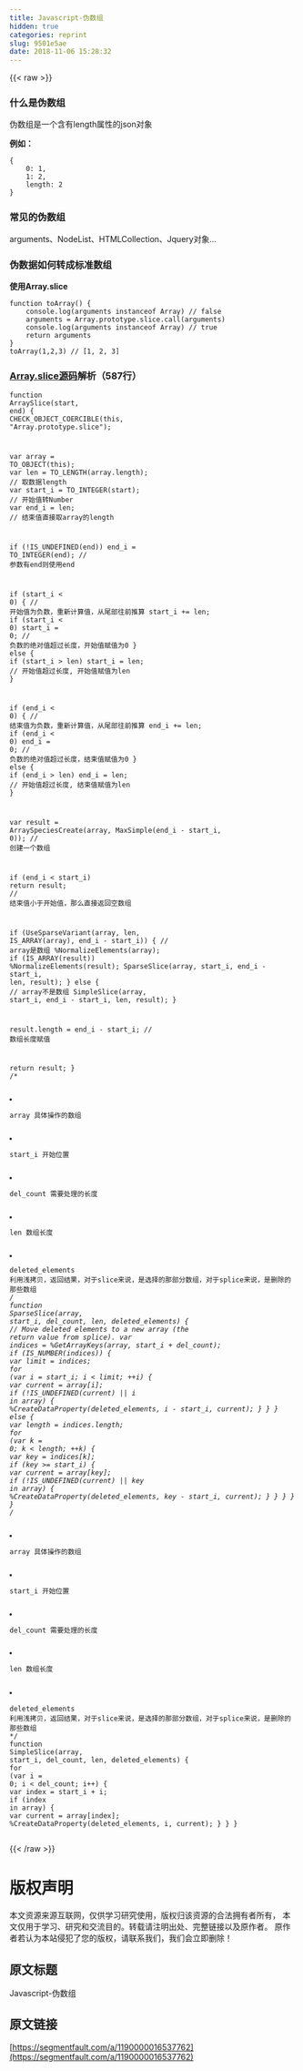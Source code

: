 ```yaml
---
title: Javascript-伪数组
hidden: true
categories: reprint
slug: 9501e5ae
date: 2018-11-06 15:28:32
---
```


{{< raw >}}
<h3 id="articleHeader0">&#x4EC0;&#x4E48;&#x662F;&#x4F2A;&#x6570;&#x7EC4;</h3><p>&#x4F2A;&#x6570;&#x7EC4;&#x662F;&#x4E00;&#x4E2A;&#x542B;&#x6709;length&#x5C5E;&#x6027;&#x7684;json&#x5BF9;&#x8C61;</p><p><strong>&#x4F8B;&#x5982;&#xFF1A;</strong></p><div class="widget-codetool" style="display:none"><div class="widget-codetool--inner"><span class="selectCode code-tool" data-toggle="tooltip" data-placement="top" title="" data-original-title="&#x5168;&#x9009;"></span> <span type="button" class="copyCode code-tool" data-toggle="tooltip" data-placement="top" data-clipboard-text="{
    0: 1,
    1: 2,
    length: 2
}" title="" data-original-title="&#x590D;&#x5236;"></span> <span type="button" class="saveToNote code-tool" data-toggle="tooltip" data-placement="top" title="" data-original-title="&#x653E;&#x8FDB;&#x7B14;&#x8BB0;"></span></div></div><pre class="javascript hljs"><code class="javascript">{
    <span class="hljs-number">0</span>: <span class="hljs-number">1</span>,
    <span class="hljs-number">1</span>: <span class="hljs-number">2</span>,
    <span class="hljs-attr">length</span>: <span class="hljs-number">2</span>
}</code></pre><h3 id="articleHeader1">&#x5E38;&#x89C1;&#x7684;&#x4F2A;&#x6570;&#x7EC4;</h3><p>arguments&#x3001;NodeList&#x3001;HTMLCollection&#x3001;Jquery&#x5BF9;&#x8C61;...</p><h3 id="articleHeader2">&#x4F2A;&#x6570;&#x636E;&#x5982;&#x4F55;&#x8F6C;&#x6210;&#x6807;&#x51C6;&#x6570;&#x7EC4;</h3><p><strong>&#x4F7F;&#x7528;Array.slice</strong></p><div class="widget-codetool" style="display:none"><div class="widget-codetool--inner"><span class="selectCode code-tool" data-toggle="tooltip" data-placement="top" title="" data-original-title="&#x5168;&#x9009;"></span> <span type="button" class="copyCode code-tool" data-toggle="tooltip" data-placement="top" data-clipboard-text="function toArray() {
    console.log(arguments instanceof Array) // false
    arguments = Array.prototype.slice.call(arguments)
    console.log(arguments instanceof Array) // true
    return arguments
}
toArray(1,2,3) // [1, 2, 3]" title="" data-original-title="&#x590D;&#x5236;"></span> <span type="button" class="saveToNote code-tool" data-toggle="tooltip" data-placement="top" title="" data-original-title="&#x653E;&#x8FDB;&#x7B14;&#x8BB0;"></span></div></div><pre class="javascript hljs"><code class="javascript"><span class="hljs-function"><span class="hljs-keyword">function</span> <span class="hljs-title">toArray</span>(<span class="hljs-params"></span>) </span>{
    <span class="hljs-built_in">console</span>.log(<span class="hljs-built_in">arguments</span> <span class="hljs-keyword">instanceof</span> <span class="hljs-built_in">Array</span>) <span class="hljs-comment">// false</span>
    <span class="hljs-built_in">arguments</span> = <span class="hljs-built_in">Array</span>.prototype.slice.call(<span class="hljs-built_in">arguments</span>)
    <span class="hljs-built_in">console</span>.log(<span class="hljs-built_in">arguments</span> <span class="hljs-keyword">instanceof</span> <span class="hljs-built_in">Array</span>) <span class="hljs-comment">// true</span>
    <span class="hljs-keyword">return</span> <span class="hljs-built_in">arguments</span>
}
toArray(<span class="hljs-number">1</span>,<span class="hljs-number">2</span>,<span class="hljs-number">3</span>) <span class="hljs-comment">// [1, 2, 3]</span></code></pre><h3 id="articleHeader3"><a href="https://github.com/v8/v8/blob/ad82a40509c5b5b4680d4299c8f08d6c6d31af3c/src/js/array.js" rel="nofollow noreferrer" target="_blank">Array.slice&#x6E90;&#x7801;</a>&#x89E3;&#x6790;&#xFF08;587&#x884C;&#xFF09;</h3><div class="widget-codetool" style="display:none"><div class="widget-codetool--inner"><span class="selectCode code-tool" data-toggle="tooltip" data-placement="top" title="" data-original-title="&#x5168;&#x9009;"></span> <span type="button" class="copyCode code-tool" data-toggle="tooltip" data-placement="top" data-clipboard-text="function ArraySlice(start, end) {
    CHECK_OBJECT_COERCIBLE(this, &quot;Array.prototype.slice&quot;);

    var array = TO_OBJECT(this); 
    var len = TO_LENGTH(array.length); // &#x53D6;&#x6570;&#x636E;length
    var start_i = TO_INTEGER(start); // &#x5F00;&#x59CB;&#x503C;&#x8F6C;Number
    var end_i = len; // &#x7ED3;&#x675F;&#x503C;&#x76F4;&#x63A5;&#x53D6;array&#x7684;length

    if (!IS_UNDEFINED(end)) end_i = TO_INTEGER(end); // &#x53C2;&#x6570;&#x6709;end&#x5219;&#x4F7F;&#x7528;end

    if (start_i &lt; 0) { // &#x5F00;&#x59CB;&#x503C;&#x4E3A;&#x8D1F;&#x6570;&#xFF0C;&#x91CD;&#x65B0;&#x8BA1;&#x7B97;&#x503C;&#xFF0C;&#x4ECE;&#x5C3E;&#x90E8;&#x5F80;&#x524D;&#x63A8;&#x7B97;
        start_i += len;
        if (start_i &lt; 0) start_i = 0; // &#x8D1F;&#x6570;&#x7684;&#x7EDD;&#x5BF9;&#x503C;&#x8D85;&#x8FC7;&#x957F;&#x5EA6;&#xFF0C;&#x5F00;&#x59CB;&#x503C;&#x8D4B;&#x503C;&#x4E3A;0
    } else {
        if (start_i &gt; len) start_i = len; // &#x5F00;&#x59CB;&#x503C;&#x8D85;&#x8FC7;&#x957F;&#x5EA6;, &#x5F00;&#x59CB;&#x503C;&#x8D4B;&#x503C;&#x4E3A;len
    }

    if (end_i &lt; 0) { // &#x7ED3;&#x675F;&#x503C;&#x4E3A;&#x8D1F;&#x6570;&#xFF0C;&#x91CD;&#x65B0;&#x8BA1;&#x7B97;&#x503C;&#xFF0C;&#x4ECE;&#x5C3E;&#x90E8;&#x5F80;&#x524D;&#x63A8;&#x7B97;
        end_i += len;
        if (end_i &lt; 0) end_i = 0; // &#x8D1F;&#x6570;&#x7684;&#x7EDD;&#x5BF9;&#x503C;&#x8D85;&#x8FC7;&#x957F;&#x5EA6;&#xFF0C;&#x7ED3;&#x675F;&#x503C;&#x8D4B;&#x503C;&#x4E3A;0
    } else {
        if (end_i &gt; len) end_i = len; // &#x5F00;&#x59CB;&#x503C;&#x8D85;&#x8FC7;&#x957F;&#x5EA6;, &#x7ED3;&#x675F;&#x503C;&#x8D4B;&#x503C;&#x4E3A;len
    }

    var result = ArraySpeciesCreate(array, MaxSimple(end_i - start_i, 0)); // &#x521B;&#x5EFA;&#x4E00;&#x4E2A;&#x6570;&#x7EC4;

    if (end_i &lt; start_i) return result; // &#x7ED3;&#x675F;&#x503C;&#x5C0F;&#x4E8E;&#x5F00;&#x59CB;&#x503C;&#xFF0C;&#x90A3;&#x4E48;&#x76F4;&#x63A5;&#x8FD4;&#x56DE;&#x7A7A;&#x6570;&#x7EC4;

    if (UseSparseVariant(array, len, IS_ARRAY(array), end_i - start_i)) { // array&#x662F;&#x6570;&#x7EC4;
        %NormalizeElements(array);
        if (IS_ARRAY(result)) %NormalizeElements(result);
        SparseSlice(array, start_i, end_i - start_i, len, result);
    } else { // array&#x4E0D;&#x662F;&#x6570;&#x7EC4;
        SimpleSlice(array, start_i, end_i - start_i, len, result);
    }

    result.length = end_i - start_i;  // &#x6570;&#x7EC4;&#x957F;&#x5EA6;&#x8D4B;&#x503C;

    return result;
}
/*
* array &#x5177;&#x4F53;&#x64CD;&#x4F5C;&#x7684;&#x6570;&#x7EC4;
* start_i &#x5F00;&#x59CB;&#x4F4D;&#x7F6E;
* del_count &#x9700;&#x8981;&#x5904;&#x7406;&#x7684;&#x957F;&#x5EA6;
* len &#x6570;&#x7EC4;&#x957F;&#x5EA6;
* deleted_elements &#x5229;&#x7528;&#x6D45;&#x62F7;&#x8D1D;&#xFF0C;&#x8FD4;&#x56DE;&#x7ED3;&#x679C;&#xFF0C;&#x5BF9;&#x4E8E;slice&#x6765;&#x8BF4;&#xFF0C;&#x662F;&#x9009;&#x62E9;&#x7684;&#x90A3;&#x90E8;&#x5206;&#x6570;&#x7EC4;&#xFF0C;&#x5BF9;&#x4E8E;splice&#x6765;&#x8BF4;&#xFF0C;&#x662F;&#x5220;&#x9664;&#x7684;&#x90A3;&#x4E9B;&#x6570;&#x7EC4;
*/
function SparseSlice(array, start_i, del_count, len, deleted_elements) {
    // Move deleted elements to a new array (the return value from splice).
    var indices = %GetArrayKeys(array, start_i + del_count);
    if (IS_NUMBER(indices)) {
        var limit = indices;
        for (var i = start_i; i &lt; limit; ++i) {
            var current = array[i];
            if (!IS_UNDEFINED(current) || i in array) {
                %CreateDataProperty(deleted_elements, i - start_i, current);
            }
        }
    } else {
        var length = indices.length;
        for (var k = 0; k &lt; length; ++k) {
            var key = indices[k];
            if (key &gt;= start_i) {
                var current = array[key];
                if (!IS_UNDEFINED(current) || key in array) {
                    %CreateDataProperty(deleted_elements, key - start_i, current);
                }
            }
        }
    }
}
/*
* array &#x5177;&#x4F53;&#x64CD;&#x4F5C;&#x7684;&#x6570;&#x7EC4;
* start_i &#x5F00;&#x59CB;&#x4F4D;&#x7F6E;
* del_count &#x9700;&#x8981;&#x5904;&#x7406;&#x7684;&#x957F;&#x5EA6;
* len &#x6570;&#x7EC4;&#x957F;&#x5EA6;
* deleted_elements &#x5229;&#x7528;&#x6D45;&#x62F7;&#x8D1D;&#xFF0C;&#x8FD4;&#x56DE;&#x7ED3;&#x679C;&#xFF0C;&#x5BF9;&#x4E8E;slice&#x6765;&#x8BF4;&#xFF0C;&#x662F;&#x9009;&#x62E9;&#x7684;&#x90A3;&#x90E8;&#x5206;&#x6570;&#x7EC4;&#xFF0C;&#x5BF9;&#x4E8E;splice&#x6765;&#x8BF4;&#xFF0C;&#x662F;&#x5220;&#x9664;&#x7684;&#x90A3;&#x4E9B;&#x6570;&#x7EC4;
*/
function SimpleSlice(array, start_i, del_count, len, deleted_elements) {
    for (var i = 0; i &lt; del_count; i++) {
        var index = start_i + i;
        if (index in array) {
            var current = array[index];
            %CreateDataProperty(deleted_elements, i, current);
        }
    }
}" title="" data-original-title="&#x590D;&#x5236;"></span> <span type="button" class="saveToNote code-tool" data-toggle="tooltip" data-placement="top" title="" data-original-title="&#x653E;&#x8FDB;&#x7B14;&#x8BB0;"></span></div></div><pre class="javascript hljs"><code class="javascript"><span class="hljs-function"><span class="hljs-keyword">function</span> <span class="hljs-title">ArraySlice</span>(<span class="hljs-params">start, end</span>) </span>{
    CHECK_OBJECT_COERCIBLE(<span class="hljs-keyword">this</span>, <span class="hljs-string">&quot;Array.prototype.slice&quot;</span>);

    <span class="hljs-keyword">var</span> array = TO_OBJECT(<span class="hljs-keyword">this</span>); 
    <span class="hljs-keyword">var</span> len = TO_LENGTH(array.length); <span class="hljs-comment">// &#x53D6;&#x6570;&#x636E;length</span>
    <span class="hljs-keyword">var</span> start_i = TO_INTEGER(start); <span class="hljs-comment">// &#x5F00;&#x59CB;&#x503C;&#x8F6C;Number</span>
    <span class="hljs-keyword">var</span> end_i = len; <span class="hljs-comment">// &#x7ED3;&#x675F;&#x503C;&#x76F4;&#x63A5;&#x53D6;array&#x7684;length</span>

    <span class="hljs-keyword">if</span> (!IS_UNDEFINED(end)) end_i = TO_INTEGER(end); <span class="hljs-comment">// &#x53C2;&#x6570;&#x6709;end&#x5219;&#x4F7F;&#x7528;end</span>

    <span class="hljs-keyword">if</span> (start_i &lt; <span class="hljs-number">0</span>) { <span class="hljs-comment">// &#x5F00;&#x59CB;&#x503C;&#x4E3A;&#x8D1F;&#x6570;&#xFF0C;&#x91CD;&#x65B0;&#x8BA1;&#x7B97;&#x503C;&#xFF0C;&#x4ECE;&#x5C3E;&#x90E8;&#x5F80;&#x524D;&#x63A8;&#x7B97;</span>
        start_i += len;
        <span class="hljs-keyword">if</span> (start_i &lt; <span class="hljs-number">0</span>) start_i = <span class="hljs-number">0</span>; <span class="hljs-comment">// &#x8D1F;&#x6570;&#x7684;&#x7EDD;&#x5BF9;&#x503C;&#x8D85;&#x8FC7;&#x957F;&#x5EA6;&#xFF0C;&#x5F00;&#x59CB;&#x503C;&#x8D4B;&#x503C;&#x4E3A;0</span>
    } <span class="hljs-keyword">else</span> {
        <span class="hljs-keyword">if</span> (start_i &gt; len) start_i = len; <span class="hljs-comment">// &#x5F00;&#x59CB;&#x503C;&#x8D85;&#x8FC7;&#x957F;&#x5EA6;, &#x5F00;&#x59CB;&#x503C;&#x8D4B;&#x503C;&#x4E3A;len</span>
    }

    <span class="hljs-keyword">if</span> (end_i &lt; <span class="hljs-number">0</span>) { <span class="hljs-comment">// &#x7ED3;&#x675F;&#x503C;&#x4E3A;&#x8D1F;&#x6570;&#xFF0C;&#x91CD;&#x65B0;&#x8BA1;&#x7B97;&#x503C;&#xFF0C;&#x4ECE;&#x5C3E;&#x90E8;&#x5F80;&#x524D;&#x63A8;&#x7B97;</span>
        end_i += len;
        <span class="hljs-keyword">if</span> (end_i &lt; <span class="hljs-number">0</span>) end_i = <span class="hljs-number">0</span>; <span class="hljs-comment">// &#x8D1F;&#x6570;&#x7684;&#x7EDD;&#x5BF9;&#x503C;&#x8D85;&#x8FC7;&#x957F;&#x5EA6;&#xFF0C;&#x7ED3;&#x675F;&#x503C;&#x8D4B;&#x503C;&#x4E3A;0</span>
    } <span class="hljs-keyword">else</span> {
        <span class="hljs-keyword">if</span> (end_i &gt; len) end_i = len; <span class="hljs-comment">// &#x5F00;&#x59CB;&#x503C;&#x8D85;&#x8FC7;&#x957F;&#x5EA6;, &#x7ED3;&#x675F;&#x503C;&#x8D4B;&#x503C;&#x4E3A;len</span>
    }

    <span class="hljs-keyword">var</span> result = ArraySpeciesCreate(array, MaxSimple(end_i - start_i, <span class="hljs-number">0</span>)); <span class="hljs-comment">// &#x521B;&#x5EFA;&#x4E00;&#x4E2A;&#x6570;&#x7EC4;</span>

    <span class="hljs-keyword">if</span> (end_i &lt; start_i) <span class="hljs-keyword">return</span> result; <span class="hljs-comment">// &#x7ED3;&#x675F;&#x503C;&#x5C0F;&#x4E8E;&#x5F00;&#x59CB;&#x503C;&#xFF0C;&#x90A3;&#x4E48;&#x76F4;&#x63A5;&#x8FD4;&#x56DE;&#x7A7A;&#x6570;&#x7EC4;</span>

    <span class="hljs-keyword">if</span> (UseSparseVariant(array, len, IS_ARRAY(array), end_i - start_i)) { <span class="hljs-comment">// array&#x662F;&#x6570;&#x7EC4;</span>
        %NormalizeElements(array);
        <span class="hljs-keyword">if</span> (IS_ARRAY(result)) %NormalizeElements(result);
        SparseSlice(array, start_i, end_i - start_i, len, result);
    } <span class="hljs-keyword">else</span> { <span class="hljs-comment">// array&#x4E0D;&#x662F;&#x6570;&#x7EC4;</span>
        SimpleSlice(array, start_i, end_i - start_i, len, result);
    }

    result.length = end_i - start_i;  <span class="hljs-comment">// &#x6570;&#x7EC4;&#x957F;&#x5EA6;&#x8D4B;&#x503C;</span>

    <span class="hljs-keyword">return</span> result;
}
<span class="hljs-comment">/*
* array &#x5177;&#x4F53;&#x64CD;&#x4F5C;&#x7684;&#x6570;&#x7EC4;
* start_i &#x5F00;&#x59CB;&#x4F4D;&#x7F6E;
* del_count &#x9700;&#x8981;&#x5904;&#x7406;&#x7684;&#x957F;&#x5EA6;
* len &#x6570;&#x7EC4;&#x957F;&#x5EA6;
* deleted_elements &#x5229;&#x7528;&#x6D45;&#x62F7;&#x8D1D;&#xFF0C;&#x8FD4;&#x56DE;&#x7ED3;&#x679C;&#xFF0C;&#x5BF9;&#x4E8E;slice&#x6765;&#x8BF4;&#xFF0C;&#x662F;&#x9009;&#x62E9;&#x7684;&#x90A3;&#x90E8;&#x5206;&#x6570;&#x7EC4;&#xFF0C;&#x5BF9;&#x4E8E;splice&#x6765;&#x8BF4;&#xFF0C;&#x662F;&#x5220;&#x9664;&#x7684;&#x90A3;&#x4E9B;&#x6570;&#x7EC4;
*/</span>
<span class="hljs-function"><span class="hljs-keyword">function</span> <span class="hljs-title">SparseSlice</span>(<span class="hljs-params">array, start_i, del_count, len, deleted_elements</span>) </span>{
    <span class="hljs-comment">// Move deleted elements to a new array (the return value from splice).</span>
    <span class="hljs-keyword">var</span> indices = %GetArrayKeys(array, start_i + del_count);
    <span class="hljs-keyword">if</span> (IS_NUMBER(indices)) {
        <span class="hljs-keyword">var</span> limit = indices;
        <span class="hljs-keyword">for</span> (<span class="hljs-keyword">var</span> i = start_i; i &lt; limit; ++i) {
            <span class="hljs-keyword">var</span> current = array[i];
            <span class="hljs-keyword">if</span> (!IS_UNDEFINED(current) || i <span class="hljs-keyword">in</span> array) {
                %CreateDataProperty(deleted_elements, i - start_i, current);
            }
        }
    } <span class="hljs-keyword">else</span> {
        <span class="hljs-keyword">var</span> length = indices.length;
        <span class="hljs-keyword">for</span> (<span class="hljs-keyword">var</span> k = <span class="hljs-number">0</span>; k &lt; length; ++k) {
            <span class="hljs-keyword">var</span> key = indices[k];
            <span class="hljs-keyword">if</span> (key &gt;= start_i) {
                <span class="hljs-keyword">var</span> current = array[key];
                <span class="hljs-keyword">if</span> (!IS_UNDEFINED(current) || key <span class="hljs-keyword">in</span> array) {
                    %CreateDataProperty(deleted_elements, key - start_i, current);
                }
            }
        }
    }
}
<span class="hljs-comment">/*
* array &#x5177;&#x4F53;&#x64CD;&#x4F5C;&#x7684;&#x6570;&#x7EC4;
* start_i &#x5F00;&#x59CB;&#x4F4D;&#x7F6E;
* del_count &#x9700;&#x8981;&#x5904;&#x7406;&#x7684;&#x957F;&#x5EA6;
* len &#x6570;&#x7EC4;&#x957F;&#x5EA6;
* deleted_elements &#x5229;&#x7528;&#x6D45;&#x62F7;&#x8D1D;&#xFF0C;&#x8FD4;&#x56DE;&#x7ED3;&#x679C;&#xFF0C;&#x5BF9;&#x4E8E;slice&#x6765;&#x8BF4;&#xFF0C;&#x662F;&#x9009;&#x62E9;&#x7684;&#x90A3;&#x90E8;&#x5206;&#x6570;&#x7EC4;&#xFF0C;&#x5BF9;&#x4E8E;splice&#x6765;&#x8BF4;&#xFF0C;&#x662F;&#x5220;&#x9664;&#x7684;&#x90A3;&#x4E9B;&#x6570;&#x7EC4;
*/</span>
<span class="hljs-function"><span class="hljs-keyword">function</span> <span class="hljs-title">SimpleSlice</span>(<span class="hljs-params">array, start_i, del_count, len, deleted_elements</span>) </span>{
    <span class="hljs-keyword">for</span> (<span class="hljs-keyword">var</span> i = <span class="hljs-number">0</span>; i &lt; del_count; i++) {
        <span class="hljs-keyword">var</span> index = start_i + i;
        <span class="hljs-keyword">if</span> (index <span class="hljs-keyword">in</span> array) {
            <span class="hljs-keyword">var</span> current = array[index];
            %CreateDataProperty(deleted_elements, i, current);
        }
    }
}</code></pre>
{{< /raw >}}

# 版权声明
本文资源来源互联网，仅供学习研究使用，版权归该资源的合法拥有者所有，
本文仅用于学习、研究和交流目的。转载请注明出处、完整链接以及原作者。
原作者若认为本站侵犯了您的版权，请联系我们，我们会立即删除！

## 原文标题
Javascript-伪数组

## 原文链接
[https://segmentfault.com/a/1190000016537762](https://segmentfault.com/a/1190000016537762)


